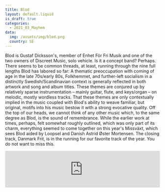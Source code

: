 ```yaml
---
title: Blod
layout: default.liquid
is_draft: true
categories:
  - 2021_03_Mayhem
data:
  img: /assets/img/blod.png
  country: SE
---
```


Blod is Gustaf Dicksson's, member of Enhet För Fri Musik and one of the two owners of Discreet Music, solo vehicle. Is it a concept band? Perhaps. There seems to be common threads, at least, running through the nine full lengths Blod has labored so far: A thematic preoccupation with coming of age in the late 70s/early 80s, Folkhemmet, and further-left socialism in a distinctly Swedish/Scandinavian context is generally reflected in both artwork and song and album titles. These themes are conjured up by relatively sparse instrumentation – mainly guitar, flute, and keys/organ – on melodic, mostly wordless tracks. That these themes are only contextually implied in the music coupled with Blod's ability to weave familiar, but original, motifs into his music bestow it with a strong evocative quality. Off the top of our heads, we cannot think of any other music which, to the same degree as Blod, is the sound of remembrance. While the earlier work at times, perhaps, felt somewhat roughly outlined, which was only part of its charm, everything seemed to come together on this year's Missväxt, which sees Blod aided by Loopsel and Danish Astrid Øster Mortensen. The closing track, Danmark Frit, is in the running for our favorite track of the year. You do not want to miss this.

<iframe style="border: 0; width: 100%; height: 120px;" src="https://bandcamp.com/EmbeddedPlayer/album=1706315229/size=large/bgcol=ffffff/linkcol=0687f5/tracklist=false/artwork=small/transparent=true/" seamless><a href="https://discreetmusicgbg.bandcamp.com/album/blod-missv-xt">Blod - Missväxt by Blod</a></iframe>
